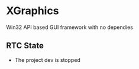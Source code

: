 # XGraphics
Win32 API based GUI framework with no dependies
## RTC State
  - The project dev is stopped
